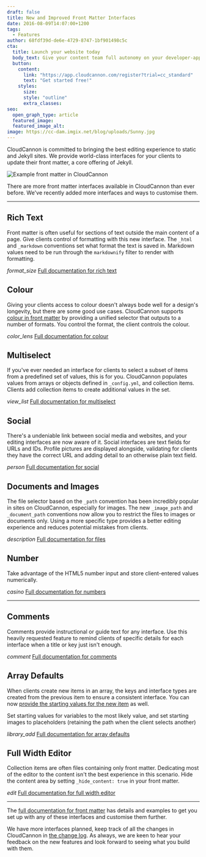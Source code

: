 ```yaml
---
draft: false
title: New and Improved Front Matter Interfaces
date: 2016-08-09T14:07:00+1200
tags:
  - Features
author: 68fdf39d-de6e-4729-8747-1bf901498c5c
cta:
  title: Launch your website today
  body_text: Give your content team full autonomy on your developer-approved tech stack with CloudCannon.
  button:
    content: 
      link: "https://app.cloudcannon.com/register?trial=cc_standard"
      text: "Get started free!"
    styles:
      size:
      style: "outline"
      extra_classes:
seo:
  open_graph_type: article
  featured_image:
  featured_image_alt:
image: https://cc-dam.imgix.net/blog/uploads/Sunny.jpg
---
```

CloudCannon is committed to bringing the best editing experience to static and Jekyll sites. We provide world-class interfaces for your clients to update their front matter, a core offering of Jekyll.

![Example front matter in CloudCannon](https://cc-dam.imgix.net/blog/assets/blog/new-and-improved-front-matter-interfaces/front-matter-example.png)

There are more front matter interfaces available in CloudCannon than ever before. We've recently added more interfaces and ways to customise them.

---

## Rich Text

Front matter is often useful for sections of text outside the main content of a page. Give clients control of formatting with this new interface. The `_html` and `_markdown` conventions set what format the text is saved in. Markdown values need to be run through the `markdownify` filter to render with formatting.

*format\_size* [Full documentation for rich text](https://docs.cloudcannon.com/editing/front-matter/#rich-text)


## Colour

Giving your clients access to colour doesn't always bode well for a design's longevity, but there are some good use cases. CloudCannon supports [colour in front matter](https://docs.cloudcannon.com/editing/front-matter/#colour) by providing a unified selector that outputs to a number of formats. You control the format, the client controls the colour.

*color\_lens* [Full documentation for colour](https://docs.cloudcannon.com/editing/front-matter/#colour)


## Multiselect

If you've ever needed an interface for clients to select a subset of items from a predefined set of values, this is for you. CloudCannon populates values from arrays or objects defined in `_config.yml`, and collection items. Clients add collection items to create additional values in the set.

*view\_list* [Full documentation for multiselect](https://docs.cloudcannon.com/editing/front-matter/#multiselect)


## Social

There's a undeniable link between social media and websites, and your editing interfaces are now aware of it. Social interfaces are text fields for URLs and IDs. Profile pictures are displayed alongside, validating for clients they have the correct URL and adding detail to an otherwise plain text field.

*person* [Full documentation for social](https://docs.cloudcannon.com/editing/front-matter/#social)


## Documents and Images

The file selector based on the `_path` convention has been incredibly popular in sites on CloudCannon, especially for images. The new `_image_path` and `_document_path` conventions now allow you to restrict the files to images or documents only. Using a more specific type provides a better editing experience and reduces potential mistakes from clients.

*description* [Full documentation for files](https://docs.cloudcannon.com/editing/front-matter/#file)


## Number

Take advantage of the HTML5 number input and store client-entered values numerically.

*casino* [Full documentation for numbers](https://docs.cloudcannon.com/editing/front-matter/#number)


---

## Comments

Comments provide instructional or guide text for any interface. Use this heavily requested feature to remind clients of specific details for each interface when a title or key just isn't enough.

*comment* [Full documentation for comments](https://docs.cloudcannon.com/editing/front-matter/#comment)


## Array Defaults

When clients create new items in an array, the keys and interface types are created from the previous item to ensure a consistent interface. You can now [provide the starting values for the new item](https://docs.cloudcannon.com/editing/front-matter/#array-defaults) as well.

Set starting values for variables to the most likely value, and set starting images to placeholders (retaining the path when the client selects another)

*library\_add* [Full documentation for array defaults](https://docs.cloudcannon.com/editing/front-matter/#array-defaults)


## Full Width Editor

Collection items are often files containing only front matter. Dedicating most of the editor to the content isn't the best experience in this scenario. Hide the content area by setting `_hide_content: true` in your front matter.

*edit* [Full documentation for full width editor](https://docs.cloudcannon.com/editing/content-editor/#hiding-the-content-area)


---

The [full documentation for front matter](/documentation/edit/interfaces/front-matter-editor/) has details and examples to get you set up with any of these interfaces and customise them further.

We have more interfaces planned, keep track of all the changes in CloudCannon in [the change log](https://cloudcannon.com/changelog/). As always, we are keen to hear your feedback on the new features and look forward to seeing what you build with them.
